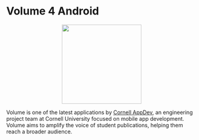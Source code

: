 # Volume 4 Android

<p align="center"><img src=https://user-images.githubusercontent.com/60499584/109596393-25c91780-7ae4-11eb-86da-89e3bb5d72b4.png?content-type=image%2Fpng width=210/></p>

Volume is one of the latest applications by [Cornell AppDev](http://cornellappdev.com), an engineering project team at Cornell University focused on mobile app development. Volume aims to amplify the voice of student publications, helping them reach a broader audience.
